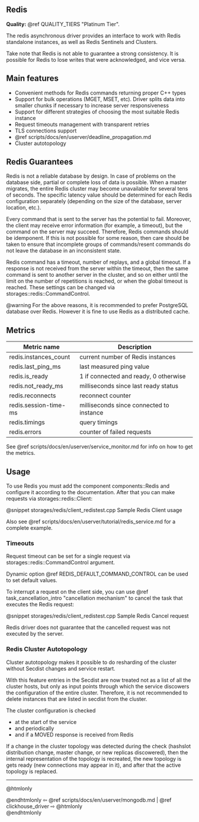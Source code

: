 ## Redis

**Quality:** @ref QUALITY_TIERS "Platinum Tier".

The redis asynchronous driver provides an interface to work with Redis
standalone instances, as well as Redis Sentinels and Clusters.

Take note that Redis is not able to guarantee a strong consistency. It is
possible for Redis to lose writes that were acknowledged, and vice
versa.

## Main features

* Convenient methods for Redis commands returning proper C++ types
* Support for bulk operations (MGET, MSET, etc). Driver splits data into smaller
  chunks if necessary to increase server responsiveness
* Support for different strategies of choosing the most suitable Redis instance
* Request timeouts management with transparent retries
* TLS connections support
* @ref scripts/docs/en/userver/deadline_propagation.md
* Cluster autotopology


## Redis Guarantees

Redis is not a reliable database by design. In case of problems on the database
side, partial or complete loss of data is possible. When a master migrates, the
entire Redis cluster may become unavailable for several tens of seconds. The
specific latency value should be determined for each Redis configuration
separately (depending on the size of the database, server location, etc.).

Every command that is sent to the server has the potential to fail. Moreover,
the client may receive error information (for example, a timeout), but the
command on the server may succeed. Therefore, Redis commands should be
idemponent. If this is not possible for some reason, then care should be taken
to ensure that incomplete groups of commands/resent commands do not leave the
database in an inconsistent state.

Redis command has a timeout, number of replays, and a global timeout. If a
response is not received from the server within the timeout, then the same
command is sent to another server in the cluster, and so on either until the
limit on the number of repetitions is reached, or when the global timeout is
reached. These settings can be changed via storages::redis::CommandControl.

@warning For the above reasons, it is recommended to prefer PostgreSQL database
         over Redis. However it is fine to use Redis as a distributed cache.

## Metrics

| Metric name           | Description                              |
|-----------------------|------------------------------------------|
| redis.instances_count | current number of Redis instances        |
| redis.last_ping_ms    | last measured ping value                 |
| redis.is_ready        | 1 if connected and ready, 0 otherwise    |
| redis.not_ready_ms    | milliseconds since last ready status     |
| redis.reconnects      | reconnect counter                        |
| redis.session-time-ms | milliseconds since connected to instance |
| redis.timings         | query timings                            |
| redis.errors          | counter of failed requests               |

See @ref scripts/docs/en/userver/service_monitor.md for info on how to get the metrics.

## Usage

To use Redis you must add the component components::Redis and configure it
according to the documentation. After that you can make requests via 
storages::redis::Client:

@snippet storages/redis/client_redistest.cpp Sample Redis Client usage

Also see @ref scripts/docs/en/userver/tutorial/redis_service.md for a complete example.


### Timeouts

Request timeout can be set for a single request via storages::redis::CommandControl 
argument.

Dynamic option @ref REDIS_DEFAULT_COMMAND_CONTROL can be used to set default 
values.

To interrupt a request on the client side, you can use 
@ref task_cancellation_intro "cancellation mechanism" to cancel the task 
that executes the Redis request:

@snippet storages/redis/client_redistest.cpp Sample Redis Cancel request

Redis driver does not guarantee that the cancelled request was not executed
by the server.


### Redis Cluster Autotopology

Cluster autotopology makes it possible to do resharding of the cluster
without Secdist changes and service restart.

With this feature entries in the Secdist are now treated not as a list of all
the cluster hosts, but only as input points through which the service discowers
the configuration of the entire cluster. Therefore, it is not recommended
to delete instances that are listed in secdist from the cluster.

The cluster configuration is checked
* at the start of the service
* and periodically
* and if a MOVED response is received from Redis

If a change in the cluster topology was detected during the check
(hashslot distribution change, master change, or new replicas discowered),
then the internal representation of the topology is recreated,
the new topology is gets ready (new connections may appear in it),
and after that the active topology is replaced.

----------

@htmlonly <div class="bottom-nav"> @endhtmlonly
⇦ @ref scripts/docs/en/userver/mongodb.md | @ref clickhouse_driver ⇨
@htmlonly </div> @endhtmlonly
